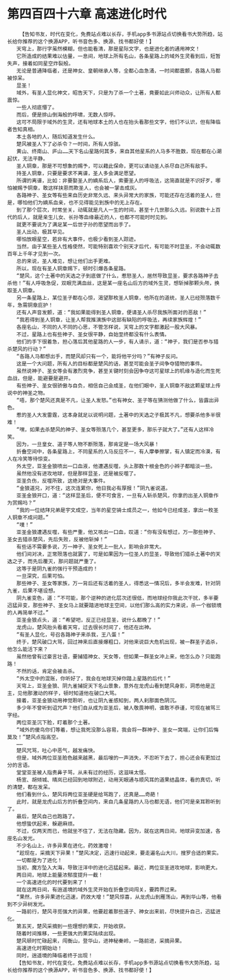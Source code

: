 # 第四百四十六章 高速进化时代
        【告知书友，时代在变化，免费站点难以长存，手机app多书源站点切换看书大势所趋，站长给你推荐的这个换源APP，听书音色多、换源、找书都好使！】
       天穹上，那行字虽然模糊，但也能看清，那是星际文字，也是进化者的通用神文！
       它所造成的结果难以估量，一息间，地球上所有名山，各条星路上的域外生灵看到后，短暂失声，接着如同星空炸裂般。
       无论是普通降临者，还是神女、皇朝继承人等，全都心血急涌，一时间都震颤，各路人马都被惊呆。
       显圣！
       域外，有圣人显化神文，昭告天下，只是为了杀一个土著，竟要如此兴师动众，让所有人都震惊。
       一些人彻底懵了。
       而后，便是排山倒海般的呼啸，无数人惊呼。
       这可不局限于域外的生灵，还有地球本土的人也在抬头看那些文字，他们不认识，但有降临者告知真相。
       本土各地的人，随后知道发生什么。
       楚风被圣人下了必杀令？一时间，所有人惊骇。
       黄山、终南山、庐山……天下名山星路何其多，来自其他星系的人马多不胜数，现在都在心潮起伏，无法平静。
       圣人铜章，那是不可想象的赐予，可以藉此保命，更可以请动圣人杀尽自己所有敌手。
       持圣人铜章，只要是要求不离谱，圣人多会满足愿望。
       所谓的离谱，比如：非要娶圣人的嫡系后人，索要圣人的呼吸法，这简直就是不识好歹，哪怕被赐予铜章，敢这样挟恩而欺圣人，也会被一掌击成灰。
       各路神子、圣女等有些来自历史非常久远、来头异常大的家族，可能还存在活着的圣人，但是，哪怕他们为嫡系血亲，也不见得能见到族中的无上存在。
       到了那个层次，时常坐关，动辄就是凡人一生的时间，甚至十几世那么久远。别说数十上百代的后人，就是亲生儿女、长孙等血缘最近的人，也都不可能时时见到。
       就更不要说为了满足某一后世子孙的愿望而出手了。
       圣人出动，极其罕见。
       哪怕放眼星空，若非有大事件，也极少看到圣人踪迹。
       当然，由于某些圣人性格使然，可能特别喜欢个别天才后代，有可能不时显圣，不会动辄数百年上千年才见到一次。
       总的来说，圣人难见，想让他们出手更难。
       所以，现在有圣人铜章赐下，顿时引爆各条星路。
       “楚风，这个土著中的天选之子到底做了什么，惹怒圣人，居然导致显圣，要求各路神子去杀他！”有人呼吸急促，双眼充满血丝，这是某一座名山后方的域外生灵，想斩掉那颗头颅，换取圣人铜章。
       另一条星路上，某位圣子都在心惊，渴望那枚圣人铜章，他所在的道统，圣人已经殒落数千年，急需铜章庇护！
       还有人声音发颤，道：“我如果能得到圣人铜章，便请圣人杀尽我族所面对的恶敌！”
       “我若得到圣人铜章，让圣人帮我推演族中这部有缺陷的呼吸法，再续家族辉煌！”
       各座名山，不同的人不同的心思，不管怎样说，天穹上的文字都激起一股大风暴。
       不过，星路上也有些神子、圣女很平静，自始至终都没有什么表情。
       他们的手下很着急，担心落后其他星路的人一步，有人请示，道：“神子，我们是否参与猎杀楚风的行动？”
       “各路人马都想出手，而楚风却只有一个，能将他平分吗？”有神子反问。
       这是一个大问题，所有人的目标都是楚风的话，甚至可能会圣子间争夺猎物的事件。
       虽然说神子、圣女等会有激烈竞争，甚至关键时刻会因争夺这可星球上的机缘与造化而生死血战，但是，能避要是避开。
       有些神子、圣女很骄傲与自负，相信自己会成圣，在他们眼中，圣人铜章不敌这颗星球上传说中的神圣之物。
       “唔，那个楚风还真是不凡，让圣人发怒。”也有神女、圣子等在猜测他做了什么，皆露出异色。
       惹的圣人大发雷霆，这本身就足以说明问题，土著中的天选之子极其不凡，想要杀他多半很难！
       “嘿，如果去杀楚风的神子、圣女等殒落几个，甚至更多，那乐子就大了。”还有人这样冷笑。
       因为，一旦皇女、道子等人物不断殒落，那肯定是一场大风暴！
       折叠空间中，各条星路上，不同星系的人马反应不一，有人摩拳擦掌，有人镇定而冷漠，有人在冷笑等待惊变。
       外太空，亚圣金狼喷出一口血液，他遭遇反噬，头上那数十根金色的小辫子都暗淡一些。
       虽然他没有进攻地球，但是那样显圣，还是被反噬了。
       亚圣负伤，反噬所致，这绝对是大事件。
       “金狼道兄，对不住，这次连累你，他日我必有厚报！”阴九雀说道。
       亚圣金狼开口，道：“这样显圣后，便不可食言，一旦有人斩杀楚风，你拿的出圣人铜章作为赏赐吗？”
       “我的一位结拜兄弟是宇文成空，当年的星空骑士成员之一，他如今已经成圣，拿出一枚圣人铜章不成问题。”
       “噗！”
       亚圣金狼遭遇反噬，有些严重，他又咳出一口血，叹道：“你有没有想过，万一那些神子、圣女去猎杀楚风，先后失败，反被他斩掉！”
       有些话不需要多说，万一神子、圣女死上一批人，影响会非常大。
       他们间对决，正常殒落也就罢了，可是如果因为一位圣人的显圣，导致他们猎杀土著中的天选之子，而先后覆灭，那问题就严重了。
       这等于是阴九雀的强行干预造成的！
       一旦深究，后果可怕。
       那些神子、圣女等家族，万一背后还有活着的圣人，得悉这一情况后，多半会发难，针对阴九雀，后果不堪设想。
       阴九雀变色，道：“不可能，那个逆种的进化层次还很低，而地球经你我此次干扰，多半要迅猛异变，那些神子、圣女马上就要踏进地球主空间，以他们那么高的实力来说，杀一个枷锁境的人再简单不过。”
       亚圣金狼点头，道：“希望吧，反正已经显圣，说什么都晚了！”
       龙虎山，楚风抬头看着天穹，过去很长时间了，他还在出神。
       “有圣人显化，号召各路神子来杀我，王八蛋！”
       终于，楚风破口大骂，回过神来后直接爆粗口，对他来说巨大危机出现，被一群圣子追杀，他怎么能活下来？
       虽然他曾有过豪言壮语，要捕猎神女、天女等，但如果一群圣女冲上来，他怎么办？只能跑路！
       不然的话，肯定会被击杀。
       “外太空中的混账，你听好了，我会在地球灭掉你踏上星路的后代！”
       天穹上，亚圣金狼、阴九雀捕捉天下名山景象，意外在龙虎山看到楚风身影，洞悉他是正主，见他那激动的样子，顿时知道他在破口大骂。
       接着，亚圣金狼动用神觉聆听，也让阴九雀感知到，两人刹那面色阴沉。
       多少年不曾听到诅咒声？他们自从成为亚圣后，被人敬畏神明，谁敢不恭谨，可现在被骂三字经。
       两位亚圣沉下脸，盯着那个土著。
       “域外的傻鸟你们等着，想让我死没那么容易，我会将一群神子、圣女一窝端，让你们后悔莫及！”楚风点指高空。
       ……
       楚风咒骂，吐心中恶气，越发痛快。
       但是，域外两位亚圣脸色越来越黑，最后嗖的一声消失，不忍听下去了，担心还会有更加过分的言语。
       堂堂亚圣被人指责鼻子骂，从未有过的经历，这滋味太怪。
       杨宣、胡倾城、晴岚已经回到地球附近，动用天眼通与顺风耳的道果结晶体，看的真切，听的清楚，都在发呆。
       他们看到什么，楚风将两位亚圣硬是给骂跑了，还真是……奇葩！
       此时，就是龙虎山后方的折叠空间内，来自几条星路的人马也都无语，他们可是亲耳聆听到了。
       最后，楚风自己也跑路了。
       他想蛰伏起来，躲避麻烦。
       不过，仅两天而已，他就坐不住了，无法在隐藏。因为，就在这两日间，地球异变加速，各座名山发光。
       不少名山上，许多异果在进化，药效激增！
       “趁现在，采摘天下异果！”楚风决定，迅速行动起来，要走遍名山大川，搜罗合适的果实。
       一切都是为了进化！
       当初，魔方坠入大海，导致汪洋中的进化迅猛起来。最近，两位亚圣进攻地球，影响更大。
       两日间，地球上能量浓郁度提升一截！
       一个高速进化的时代要到来了！
       就在这两日间，有逍遥境的域外生灵开始在折叠空间闯关，要跨界过来。
       “果然，许多异果进化迅速，药效大增！”楚风惊喜，从龙虎山到雁荡山，再到华山等，他看到不少异树发光。
       一路前行，楚风寻觅强大的异果，他要趁着那些道子、神女出来前，尽快提升自己，迅猛进化。
       第五天，楚风采摘到一些理想的果实，开始收获。
       随着时间推移，一些更强大的果实陆续出现。
       楚风顿时忙碌起来，闯衡山，登华山，进神秘秦岭，一路前进，采摘异果。
       高速进化时期始动！
       同时，逍遥境的降临者终于出现！
       【告知书友，时代在变化，免费站点难以长存，手机app多书源站点切换看书大势所趋，站长给你推荐的这个换源APP，听书音色多、换源、找书都好使！】